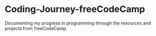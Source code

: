 # Coding-Journey-freeCodeCamp
Documenting my progress in programming through the resources and projects from freeCodeCamp.
